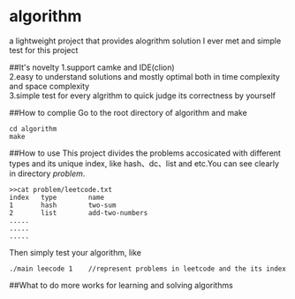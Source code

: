 # algorithm
a lightweight project that provides alogrithm solution I ever met and simple test for this project

##It's novelty
 1.support camke and IDE(clion) \
 2.easy to understand solutions and mostly optimal both in time complexity and space complexity\
 3.simple test for every algrithm to quick judge its correctness by yourself
 
 ##How to complie
 Go to the root directory of algorithm and make
 ```
cd algorithm
make
```

##How to use
This project divides the problems accosicated with different types and its unique index, like hash、dc、list and etc.You can see clearly in directory *problem*. 

```
>>cat problem/leetcode.txt
index   type        name
1       hash        two-sum
2       list        add-two-numbers
.....
.....
.....
```
Then simply test your algorithm, like
```
./main leecode 1    //represent problems in leetcode and the its index
```
##What to do
more works for learning and solving algorithms